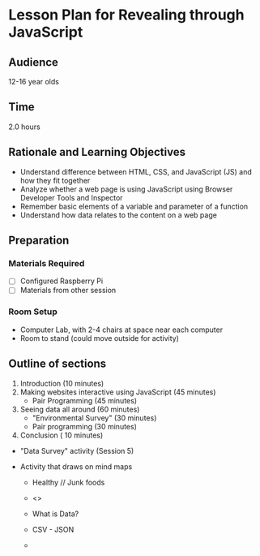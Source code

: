 # Lesson Plan for Revealing through JavaScript

## Audience

12-16 year olds

## Time

2.0 hours

## Rationale and Learning Objectives

- Understand difference between HTML, CSS, and JavaScript (JS) and how they fit together
- Analyze whether a web page is using JavaScript using Browser Developer Tools and Inspector
- Remember basic elements of a variable and parameter of a function
- Understand how data relates to the content on a web page

## Preparation

### Materials Required

- [ ] Configured Raspberry Pi
- [ ] Materials from other session

### Room Setup

- Computer Lab, with 2-4 chairs at space near each computer
- Room to stand (could move outside for activity)

## Outline of sections

1. Introduction (10 minutes)
1. Making websites interactive using JavaScript (45 minutes)
    - Pair Programming (45 minutes)
1. Seeing data all around (60 minutes)
    - "Environmental Survey" (30 minutes)
    - Pair programming (30 minutes)
1. Conclusion ( 10 minutes)




  - "Data Survey" activity (Session 5)

  - Activity that draws on mind maps
    - Healthy // Junk foods

    - <>
    - What is Data?
    - CSV - JSON
    -
